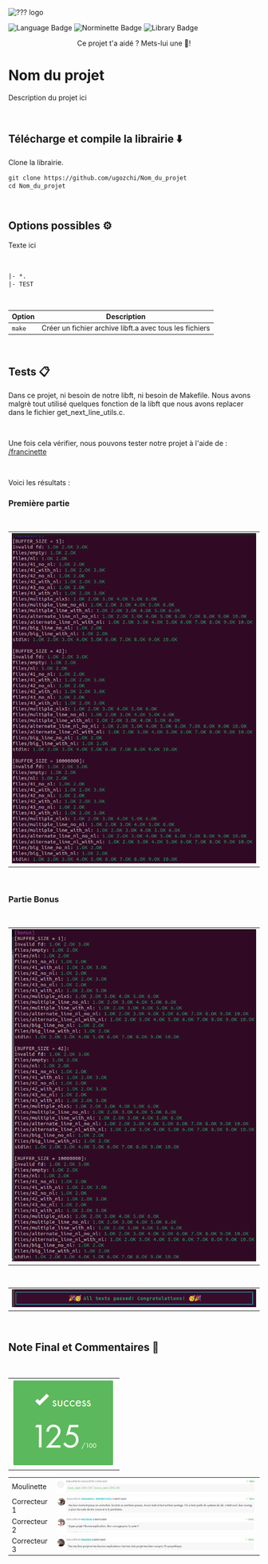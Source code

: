 ![??? logo](img/???.png)

![Language Badge](https://img.shields.io/badge/C-fe428e?logo=C&label=language&labelColor=151515) ![Norminette Badge](https://img.shields.io/badge/passing-brightgreen?logo=42&label=norminette&labelColor=151515) ![Library Badge](https://img.shields.io/badge/my_own_libft-004d40?logo=GitHub&label=library%20used&labelColor=151515)
<p align="center">
	Ce projet t'a aidé ? Mets-lui une 🌟!  
	
# Nom du projet

Description du projet ici

<br>

## Télécharge et compile la librairie ⬇️

Clone la librairie.

```
git clone https://github.com/ugozchi/Nom_du_projet
cd Nom_du_projet
```

<br>

## Options possibles ⚙️

Texte ici

<br>

```
|- *.
|- TEST
```

<br>

| Option | Description |
| --- | --- |
| `make` | Créer un fichier archive libft.a avec tous les fichiers |

<br>

## Tests  📋

Dans ce projet, ni besoin de notre libft, ni besoin de Makefile. Nous avons malgrè tout utilisé quelques fonction de la libft que nous avons replacer dans le fichier get_next_line_utils.c.


<br>

Une fois cela vérifier, nous pouvons tester notre projet à l'aide de : [/francinette](https://github.com/xicodomingues/francinette)

<br>

Voici les résultats :

### Première partie

<br>

| |
| --- |
| <img src="./img/test.png" /> |

<br>


### Partie Bonus

<br>

| |
| --- |
| <img src="./img/bonus_test.png" /> |

<br>

| |
| --- |
| <img src="./img/passed.png" /> |

<br>

## Note Final et Commentaires 📔

<br>

| |
| --- |
| ![](./img/note.png) |


| | |
| --- | --- |
| Moulinette | ![](./img/moulinette.png) |
| Correcteur 1 | <img src="./img/com1.png" /> |
| Correcteur 2 | <img src="./img/com2.png" /> |
| Correcteur 3 | <img src="./img/com3.png" /> |

